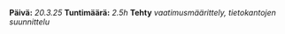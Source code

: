 **Päivä:** _20.3.25_ **Tuntimäärä:** _2.5h_ **Tehty** _vaatimusmäärittely, tietokantojen suunnittelu_ 
